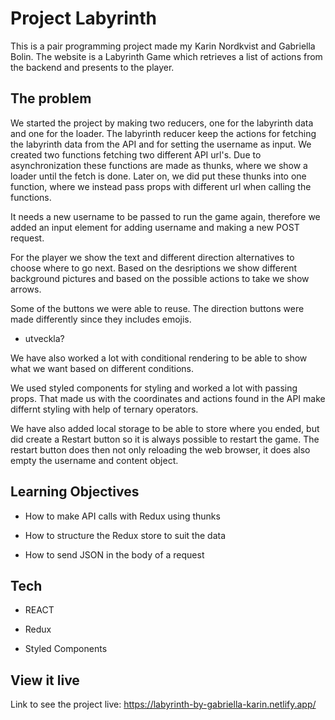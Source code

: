 # Project Labyrinth

This is a pair programming project made my Karin Nordkvist and Gabriella Bolin. The website is a Labyrinth Game which retrieves a list of actions from the backend and presents to the player. 

## The problem

We started the project by making two reducers, one for the labyrinth data and one for the loader. The labyrinth reducer keep the actions for fetching the labyrinth data from the API and for setting the username as input. We created two functions fetching two different API url's. Due to asynchronization these functions are made as thunks, where we show a loader until the fetch is done. Later on, we did put these thunks into one function, where we instead pass props with different url when calling the functions. 

It needs a new username to be passed to run the game again, therefore we added an input element for adding username and making a new POST request. 

For the player we show the text and different direction alternatives to choose where to go next. Based on the desriptions we show different background pictures and based on the possible actions to take we show arrows. 

Some of the buttons we were able to reuse. The direction buttons were made differently since they includes emojis. 
- utveckla?

We have also worked a lot with conditional rendering to be able to show what we want based on different conditions. 

We used styled components for styling and worked a lot with passing props. That made us with the coordinates and actions found in the API make differnt styling with help of ternary operators. 

We have also added local storage to be able to store where you ended, but did create a Restart button so it is always possible to restart the game. The restart button does then not only reloading the web browser, it does also empty the username and content object. 

## Learning Objectives

- How to make API calls with Redux using thunks

- How to structure the Redux store to suit the data

- How to send JSON in the body of a request


## Tech

- REACT

- Redux

- Styled Components

## View it live

Link to see the project live: https://labyrinth-by-gabriella-karin.netlify.app/

